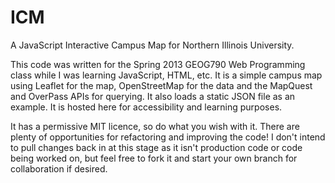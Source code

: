 ICM
===

A JavaScript Interactive Campus Map for Northern Illinois University.

This code was written for the Spring 2013 GEOG790 Web Programming class while I was learning JavaScript, HTML, etc. It is a simple campus map using Leaflet for the map, OpenStreetMap for the data and the MapQuest and OverPass APIs for querying. It also loads a static JSON file as an example. It is hosted here for accessibility and learning purposes.

It has a permissive MIT licence, so do what you wish with it.
There are plenty of opportunities for refactoring and improving the code! I don't intend to pull changes back in at this stage as it isn't production code or code being worked on, but feel free to fork it and start your own branch for collaboration if desired. 


